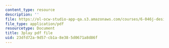 ```yaml
---
content_type: resource
description: ''
file: https://ol-ocw-studio-app-qa.s3.amazonaws.com/courses/6-046j-design-and-analysis-of-algorithms-spring-2015/23dfd72a9d57cb1a8e385d0671a8d86f_KqqOXndnvic.pdf
file_type: application/pdf
resourcetype: Document
title: 3play pdf file
uid: 23dfd72a-9d57-cb1a-8e38-5d0671a8d86f
---
```

